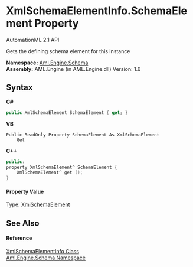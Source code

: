 # XmlSchemaElementInfo.SchemaElement Property 
AutomationML 2.1 API 

Gets the defining schema element for this instance

**Namespace:**&nbsp;<a href="N_Aml_Engine_Schema">Aml.Engine.Schema</a><br />**Assembly:**&nbsp;AML.Engine (in AML.Engine.dll) Version: 1.6

## Syntax

**C#**<br />
``` C#
public XmlSchemaElement SchemaElement { get; }
```

**VB**<br />
``` VB
Public ReadOnly Property SchemaElement As XmlSchemaElement
	Get
```

**C++**<br />
``` C++
public:
property XmlSchemaElement^ SchemaElement {
	XmlSchemaElement^ get ();
}
```


#### Property Value
Type: <a href="https://docs.microsoft.com/dotnet/api/system.xml.schema.xmlschemaelement" target="_parent" rel="noopener noreferrer">XmlSchemaElement</a>

## See Also


#### Reference
<a href="T_Aml_Engine_Schema_XmlSchemaElementInfo">XmlSchemaElementInfo Class</a><br /><a href="N_Aml_Engine_Schema">Aml.Engine.Schema Namespace</a><br />